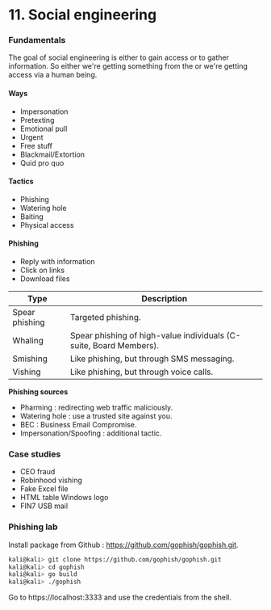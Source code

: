 # 11. Social engineering

### Fundamentals

The goal of social engineering is either to gain access or to gather information. So either we're getting something from the or we're getting access via a human being.

#### Ways

* Impersonation
* Pretexting
* Emotional pull
* Urgent
* Free stuff
* Blackmail/Extortion
* Quid pro quo

#### Tactics

* Phishing
* Watering hole
* Baiting
* Physical access

#### Phishing

* Reply with information
* Click on links
* Download files

| Type           | Description                                                        |
| -------------- | ------------------------------------------------------------------ |
| Spear phishing | Targeted phishing.                                                 |
| Whaling        | Spear phishing of high-value individuals (C-suite, Board Members). |
| Smishing       | Like phishing, but through SMS messaging.                          |
| Vishing        | Like phishing, but through voice calls.                            |

**Phishing sources**

* Pharming : redirecting web traffic maliciously.
* Watering hole : use a trusted site against you.
* BEC : Business Email Compromise.
* Impersonation/Spoofing : additional tactic.

### Case studies

* CEO fraud
* Robinhood vishing
* Fake Excel file
* HTML table Windows logo
* FIN7 USB mail

### Phishing lab

Install package from Github : https://github.com/gophish/gophish.git.

```bash
kali@kali> git clone https://github.com/gophish/gophish.git
kali@kali> cd gophish
kali@kali> go build
kali@kali> ./gophish
```

Go to https://localhost:3333 and use the credentials from the shell.
